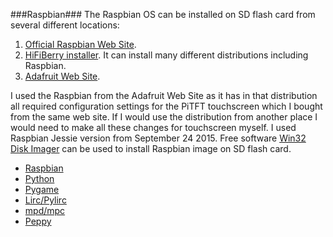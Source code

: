 ###Raspbian###
The Raspbian OS can be installed on SD flash card from several different locations:

1. [Official Raspbian Web Site](https://www.raspbian.org/).
2. [HiFiBerry installer](https://www.hifiberry.com/guides/hifiberry-installer/). It can install many different distributions including Raspbian.
3. [Adafruit Web Site](https://learn.adafruit.com/adafruit-pitft-3-dot-5-touch-screen-for-raspberry-pi/easy-install).

I used the Raspbian from the Adafruit Web Site as it has in that distribution all required configuration settings for the PiTFT touchscreen which I bought from the same web site. If I would use the distribution from another place I would need to make all these changes for touchscreen myself. I used Raspbian Jessie version from September 24 2015.
Free software [Win32 Disk Imager](https://sourceforge.net/projects/win32diskimager/) can be used to install Raspbian image on SD flash card.

* [Raspbian](https://github.com/project-owner/Peppy.doc/wiki/Installation#raspbian)
* [Python](https://github.com/project-owner/Peppy.doc/wiki/Installation#python)
* [Pygame](https://github.com/project-owner/Peppy.doc/wiki/Installation#pygame)
* [Lirc/Pylirc](https://github.com/project-owner/Peppy.doc/wiki/Installation#lirc)
* [mpd/mpc](https://github.com/project-owner/Peppy.doc/wiki/Installation#mpd)
* [Peppy](https://github.com/project-owner/Peppy.doc/wiki/Installation#peppy)